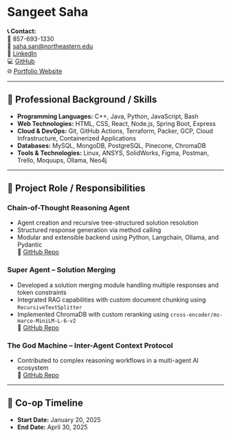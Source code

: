 # Sangeet Saha

**📞 Contact:**  
📱 857-693-1330  
📧 saha.san@northeastern.edu  
🔗 [LinkedIn](https://www.linkedin.com/in/sangeet-saha-a2b1651aa/)  
💻 [GitHub](https://github.com/Sangeet1997)  
🌐 [Portfolio Website](https://sangeet1997.github.io/personal_portfolio/)

---

## 💼 Professional Background / Skills

- **Programming Languages:** C++, Java, Python, JavaScript, Bash  
- **Web Technologies:** HTML, CSS, React, Node.js, Spring Boot, Express  
- **Cloud & DevOps:** Git, GitHub Actions, Terraform, Packer, GCP, Cloud Infrastructure, Containerized Applications  
- **Databases:** MySQL, MongoDB, PostgreSQL, Pinecone, ChromaDB  
- **Tools & Technologies:** Linux, ANSYS, SolidWorks, Figma, Postman, Trello, Moquups, Ollama, Neo4j

---

## 🧠 Project Role / Responsibilities

### **Chain-of-Thought Reasoning Agent**  
- Agent creation and recursive tree-structured solution resolution  
- Structured response generation via method calling  
- Modular and extensible backend using Python, Langchain, Ollama, and Pydantic  
🔗 [GitHub Repo](https://github.com/stellis-labs/Chain-of-Thought-Reasoning-Agent/tree/main)

### **Super Agent – Solution Merging**  
- Developed a solution merging module handling multiple responses and token constraints  
- Integrated RAG capabilities with custom document chunking using `RecursiveTextSplitter`  
- Implemented ChromaDB with custom reranking using `cross-encoder/ms-marco-MiniLM-L-6-v2`  
🔗 [GitHub Repo](https://github.com/stellis-labs/superagent-support/tree/solution-merging/relevance-scoring/Solution%20Merging)

### **The God Machine – Inter-Agent Context Protocol**  
- Contributed to complex reasoning workflows in a multi-agent AI ecosystem  
🔗 [GitHub Repo](https://github.com/neuralnanosphere/thegodmachine)
---

## 📅 Co-op Timeline

- **Start Date:** January 20, 2025  
- **End Date:** April 30, 2025